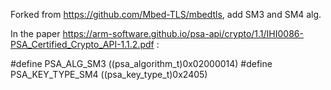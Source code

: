 
Forked from https://github.com/Mbed-TLS/mbedtls, add SM3 and SM4 alg.

In the paper https://arm-software.github.io/psa-api/crypto/1.1/IHI0086-PSA_Certified_Crypto_API-1.1.2.pdf :

#define PSA_ALG_SM3 ((psa_algorithm_t)0x02000014)
#define PSA_KEY_TYPE_SM4 ((psa_key_type_t)0x2405)


